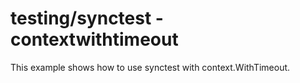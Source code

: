 # testing/synctest - contextwithtimeout

This example shows how to use synctest with context.WithTimeout.

